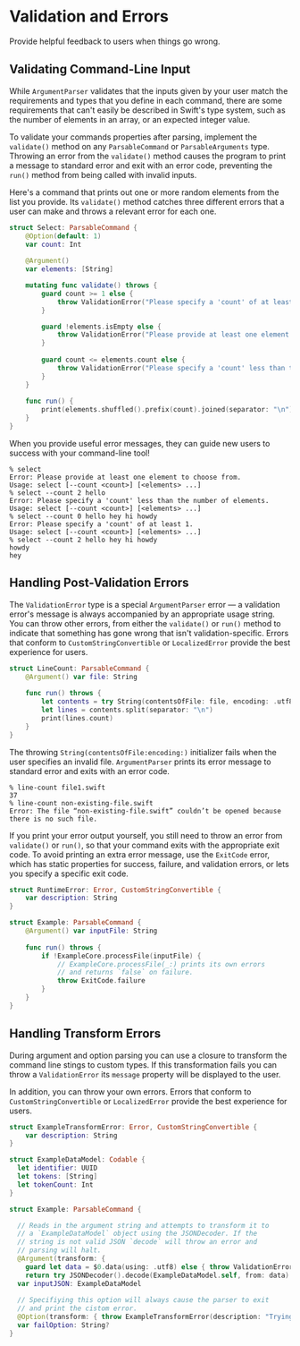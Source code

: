 # Validation and Errors

Provide helpful feedback to users when things go wrong.

## Validating Command-Line Input

While `ArgumentParser` validates that the inputs given by your user match the requirements and types that you define in each command, there are some requirements that can't easily be described in Swift's type system, such as the number of elements in an array, or an expected integer value.

To validate your commands properties after parsing, implement the `validate()` method on any `ParsableCommand` or `ParsableArguments` type. Throwing an error from the `validate()` method causes the program to print a message to standard error and exit with an error code, preventing the `run()` method from being called with invalid inputs.

Here's a command that prints out one or more random elements from the list you provide. Its `validate()` method catches three different errors that a user can make and throws a relevant error for each one. 

```swift
struct Select: ParsableCommand {
    @Option(default: 1)
    var count: Int
    
    @Argument()
    var elements: [String]

    mutating func validate() throws {
        guard count >= 1 else {
            throw ValidationError("Please specify a 'count' of at least 1.")
        }

        guard !elements.isEmpty else {
            throw ValidationError("Please provide at least one element to choose from.")
        }
 
        guard count <= elements.count else {
            throw ValidationError("Please specify a 'count' less than the number of elements.")
        }
    }
    
    func run() {
        print(elements.shuffled().prefix(count).joined(separator: "\n"))
    }
}
```

When you provide useful error messages, they can guide new users to success with your command-line tool!

```
% select
Error: Please provide at least one element to choose from.
Usage: select [--count <count>] [<elements> ...]
% select --count 2 hello
Error: Please specify a 'count' less than the number of elements.
Usage: select [--count <count>] [<elements> ...]
% select --count 0 hello hey hi howdy
Error: Please specify a 'count' of at least 1.
Usage: select [--count <count>] [<elements> ...]
% select --count 2 hello hey hi howdy
howdy
hey
```

## Handling Post-Validation Errors

The `ValidationError` type is a special `ArgumentParser` error — a validation error's message is always accompanied by an appropriate usage string. You can throw other errors, from either the `validate()` or `run()` method to indicate that something has gone wrong that isn't validation-specific. Errors that conform to `CustomStringConvertible` or `LocalizedError` provide the best experience for users.

```swift
struct LineCount: ParsableCommand {
    @Argument() var file: String
    
    func run() throws {
        let contents = try String(contentsOfFile: file, encoding: .utf8)
        let lines = contents.split(separator: "\n")
        print(lines.count)
    }
}
```

The throwing `String(contentsOfFile:encoding:)` initializer fails when the user specifies an invalid file. `ArgumentParser` prints its error message to standard error and exits with an error code.

```
% line-count file1.swift
37
% line-count non-existing-file.swift
Error: The file “non-existing-file.swift” couldn’t be opened because
there is no such file.
```

If you print your error output yourself, you still need to throw an error from `validate()` or `run()`, so that your command exits with the appropriate exit code. To avoid printing an extra error message, use the `ExitCode` error, which has static properties for success, failure, and validation errors, or lets you specify a specific exit code.

```swift
struct RuntimeError: Error, CustomStringConvertible {
    var description: String
}

struct Example: ParsableCommand {
    @Argument() var inputFile: String
    
    func run() throws {
        if !ExampleCore.processFile(inputFile) {
            // ExampleCore.processFile(_:) prints its own errors
            // and returns `false` on failure.
            throw ExitCode.failure
        }
    }
}
```

## Handling Transform Errors

During argument and option parsing you can use a closure to transform the command line stings to custom types. If this transformation fails you can throw a `ValidationError` its `message` property will be displayed to the user. 

In addition, you can throw your own errors. Errors that conform to `CustomStringConvertible` or `LocalizedError` provide the best experience for users.

```swift
struct ExampleTransformError: Error, CustomStringConvertible {
    var description: String
}

struct ExampleDataModel: Codable {
  let identifier: UUID
  let tokens: [String]
  let tokenCount: Int
}

struct Example: ParsableCommand {

  // Reads in the argument string and attempts to transform it to
  // a `ExampleDataModel` object using the JSONDecoder. If the
  // string is not valid JSON `decode` will throw an error and
  // parsing will halt.
  @Argument(transform: {
    guard let data = $0.data(using: .utf8) else { throw ValidationError("Badly encoded string, should be UTF-8") }
    return try JSONDecoder().decode(ExampleDataModel.self, from: data) })
  var inputJSON: ExampleDataModel
  
  // Specifiying this option will always cause the parser to exit
  // and print the cistom error.
  @Option(transform: { throw ExampleTransformError(description: "Trying to write to failOption always produces an error. Input: \($0)") })
  var failOption: String?
}
```